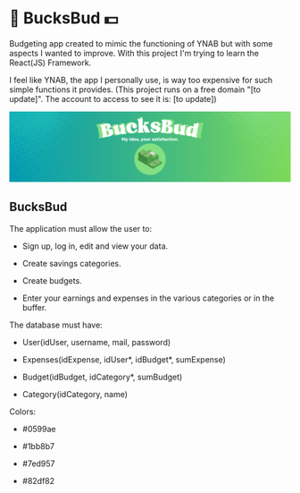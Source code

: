 # 🏦 BucksBud 💵
Budgeting app created to mimic the functioning of YNAB but with some aspects I wanted to improve. With this project I'm trying to learn the React(JS) Framework.

I feel like YNAB, the app I personally use, is way too expensive for such simple functions it provides.
(This project runs on a free domain "[to update]". The account to access to see it is: [to update])

![AlexanderWeewooer](https://github.com/AlexanderWeewooer/BucksBud/blob/main/BucksBud_Banner.png)

## BucksBud


The application must allow the user to:

- Sign up, log in, edit and view your data.
  
- Create savings categories.
  
- Create budgets.
  
- Enter your earnings and expenses in the various categories or in the buffer.


The database must have:

- User(idUser, username, mail, password)

- Expenses(idExpense, idUser*, idBudget*, sumExpense)

- Budget(idBudget, idCategory*, sumBudget)

- Category(idCategory, name)


Colors:

- #0599ae

- #1bb8b7

- #7ed957

- #82df82



